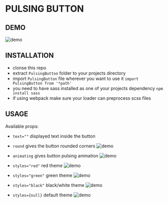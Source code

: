 # PULSING BUTTON

## DEMO 

![demo](https://github.com/DawidSzpener/PulsingButton/blob/main/src/assets/images/demo.gif)

## INSTALLATION 

- clonse this repo
- extract ```PulsingButton``` folder to your projects directory
- import ```PulsingButton``` file wherever you want to use it ```import PulsingButton from '*path'```
- you need to have sass installed as one of your projects dependency ```npm install sass```
- if using webpack make sure your loader can preprocess scss files

## USAGE

Available props: 

- ```text=""``` displayed text inside the button

- ```round``` gives the button rounded corners
![demo](https://github.com/DawidSzpener/PulsingButton/blob/main/src/assets/images/round.png)

- ```animating``` gives button pulsing animation
![demo](https://github.com/DawidSzpener/PulsingButton/blob/main/src/assets/images/pulsing.gif)

- ```styles="red"``` red theme
![demo](https://github.com/DawidSzpener/PulsingButton/blob/main/src/assets/images/red.png)

- ```styles="green"``` green theme
![demo](https://github.com/DawidSzpener/PulsingButton/blob/main/src/assets/images/green.png)

- ```styles="black"``` black/white theme
![demo](https://github.com/DawidSzpener/PulsingButton/blob/main/src/assets/images/black.png)

- ```styles={null}``` default theme
![demo](https://github.com/DawidSzpener/PulsingButton/blob/main/src/assets/images/default.png)